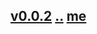 ## [v0.0.2](https://github.com/littleflute/WHAT-IT-TAKES/edit/master/files/readme.md) [..](..) [me]()
